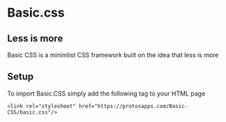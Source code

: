 # Basic.css
## Less is more
Basic CSS is a minimlist CSS framework built on the idea that less is more
## Setup
To import Basic.CSS simply add the following tag to your HTML page
```
<link rel="stylesheet" href="https://protosapps.com/Basic-CSS/basic.css"/>
```
